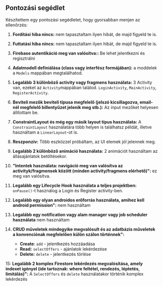 ## Pontozási segédlet

Készítettem egy pontozási segédletet, hogy gyorsabban menjen az ellenőrzés:  

1. __Fordítási hiba nincs:__ nem tapasztaltam ilyen hibát, de majd figyeld te is. 
 
2. __Futtatási hiba nincs:__ nem tapasztaltam ilyen hibát, de majd figyeld te is.

3. __Firebase autentikáció meg van valósítva::__ Be lehet jelentkezni és regisztrálni

4. __Adatmodell definiálása (class vagy interfész formájában):__ a moddelek a `Models` mappában megtalálhatod.

5. __Legalább 3 különböző activity vagy fragmens használata:__ 3 Activity van, ezeket az ``Activity``mappában találod. ``LoginActivity``, ``MainActivity``, ``RegisterActivity``.

6. __Beviteli mezők beviteli típusa megfelelő (jelszó kicsillagozva, email-nél megfelelő billentyűzet jelenik meg stb.):__ Az input mezőket helyesen állítottam be.
 
7. __ConstraintLayout és még egy másik layout típus használata:__ A ``ConstraintLayout`` használatára több helyen is találhatsz példát, illetve használtam a ``LinearLayout``-ot is.

8. __Reszponzív:__ Több eszközzel próbáltam, az UI elemek jól jelennek meg.

9. __Legalább 2 különböző animáció használata:__ 2 animációt használtam az állásajánlatok betöltésekor.

10. __"Intentek használata: navigáció meg van valósítva az activityk/fragmensek között (minden activity/fragmens elérhető)":__ ez meg van valósítva.

11. __Legalább egy Lifecycle Hook használata a teljes projektben:__ ``onPause()``-t használog a Login és Register activity-ben.

12. __Legalább egy olyan androidos erőforrás használata, amihez kell android permission":__ nem használtam

13. __Legalább egy notification vagy alam manager vagy job scheduler használata__ nem használtam

14. __CRUD műveletek mindegyike megvalósult és az adatbázis műveletek a konvenciónak megfelelően külön szálon történnek":__
      - **Create**: ``add`` - jelentkezés hozzáadása
      - **Read:** ``selectOffers`` - ajánlatok lekérdezése
      - **Delete:** ``delete`` - jelentkezés törlése

15: __Legalább 2 komplex Firestore lekérdezés megvalósítása, amely indexet igényel (ide tartoznak: where feltétel, rendezés, léptetés, limitálás)":__ A ``SelectOffers`` és ``delete`` használatakor történik komplex lekérdezés
